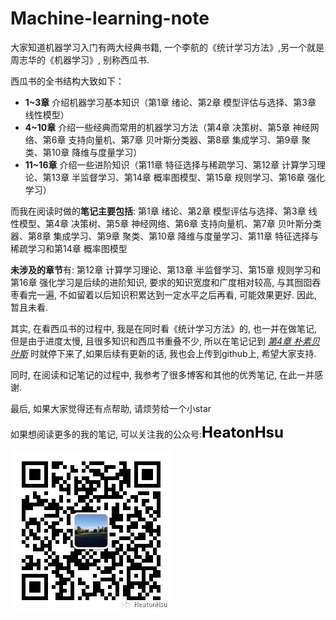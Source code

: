 # Machine-learning-note
大家知道机器学习入门有两大经典书籍,  一个李航的《统计学习方法》,另一个就是周志华的《机器学习》, 别称西瓜书.  

西瓜书的全书结构大致如下：

- **1~3章** 介绍机器学习基本知识（第1章 绪论、第2章 模型评估与选择、第3章 线性模型）
- **4~10章** 介绍一些经典而常用的机器学习方法（第4章 决策树、第5章 神经网络、第6章 支持向量机、第7章 贝叶斯分类器、第8章 集成学习、第9章 聚类、第10章 降维与度量学习）
- **11~16章** 介绍一些进阶知识（第11章 特征选择与稀疏学习、第12章 计算学习理论、第13章 半监督学习、第14章 概率图模型、第15章 规则学习、第16章 强化学习）



而我在阅读时做的**笔记主要包括**: 第1章 绪论、第2章 模型评估与选择、第3章 线性模型、第4章 决策树、第5章 神经网络、第6章 支持向量机、第7章 贝叶斯分类器、第8章 集成学习、第9章 聚类、第10章 降维与度量学习、第11章 特征选择与稀疏学习和第14章 概率图模型


**未涉及的章节**有: 第12章 计算学习理论、第13章 半监督学习、第15章 规则学习和第16章 强化学习是后续的进阶知识,  要求的知识宽度和广度相对较高,  与其囫囵吞枣看完一遍, 不如留着以后知识积累达到一定水平之后再看,  可能效果更好. 因此, 暂且未看.



其实, 在看西瓜书的过程中, 我是在同时看《统计学习方法》的, 也一并在做笔记, 但是由于进度太慢, 且很多知识和西瓜书重叠不少, 所以在笔记记到 <u>*第4章 朴素贝叶斯*</u>  时就停下来了,如果后续有更新的话, 我也会上传到github上, 希望大家支持. 



同时,  在阅读和记笔记的过程中, 我参考了很多博客和其他的优秀笔记, 在此一并感谢.



最后, 如果大家觉得还有点帮助, 请烦劳给一个小star

如果想阅读更多的我的笔记, 可以关注我的公众号:<font color=black size=5>**HeatonHsu**</font>

![](https://raw.githubusercontent.com/xhtxzwj/picfiles/master/20190809215125.png)


